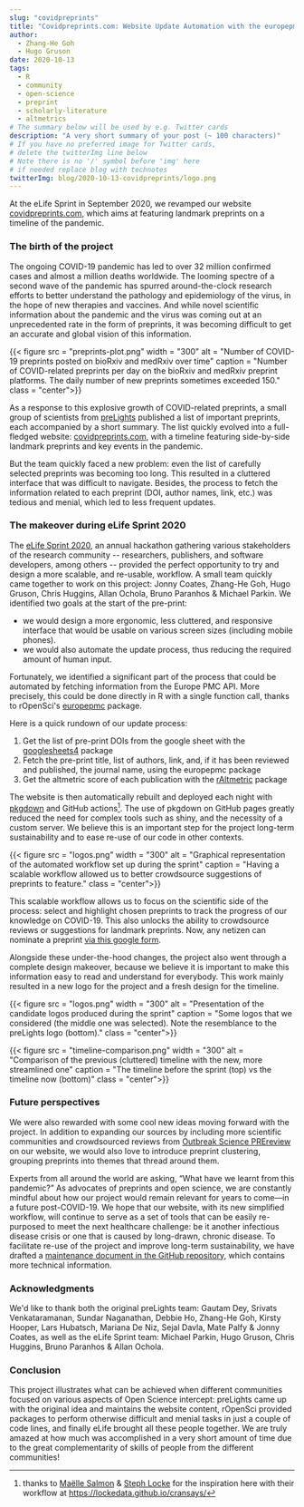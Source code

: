 ```yaml
---
slug: "covidpreprints"
title: "Covidpreprints.com: Website Update Automation with the europepmc and rAltmetric packages"
author:
  - Zhang-He Goh
  - Hugo Gruson
date: 2020-10-13
tags:
  - R
  - community
  - open-science
  - preprint
  - scholarly-literature
  - altmetrics
# The summary below will be used by e.g. Twitter cards
description: "A very short summary of your post (~ 100 characters)"
# If you have no preferred image for Twitter cards, 
# delete the twitterImg line below
# Note there is no '/' symbol before 'img' here
# if needed replace blog with technotes
twitterImg: blog/2020-10-13-covidpreprints/logo.png
---
```


At the eLife Sprint in September 2020, we revamped our website [covidpreprints.com](https://covidpreprints.com/), which aims at featuring landmark preprints on a timeline of the pandemic. 
 
### The birth of the project

The ongoing COVID-19 pandemic has led to over 32 million confirmed cases and almost a million deaths worldwide. The looming spectre of a second wave of the pandemic has spurred around-the-clock research efforts to better understand the pathology and epidemiology of the virus, in the hope of new therapies and vaccines.
And while novel scientific information about the pandemic and the virus was coming out at an unprecedented rate in the form of preprints, it was becoming difficult to get an accurate and global vision of this information.

{{< figure src = "preprints-plot.png" width = "300" alt = "Number of COVID-19 preprints posted on bioRxiv and medRxiv over time" caption = "Number of COVID-related preprints per day on the bioRxiv and medRxiv preprint platforms. The daily number of new preprints sometimes exceeded 150." class = "center">}}

As a response to this explosive growth of COVID-related preprints, a small group of scientists from [preLights](https://prelights.biologists.com/) published a list of important preprints, each accompanied by a short summary. The list quickly evolved into a full-fledged website: [covidpreprints.com](https://covidpreprints.com/), with a timeline featuring side-by-side landmark preprints and key events in the pandemic.

But the team quickly faced a new problem: even the list of carefully selected preprints was becoming too long. This resulted in a cluttered interface that was difficult to navigate. Besides, the process to fetch the information related to each preprint (DOI, author names, link, etc.) was tedious and menial, which led to less frequent updates.

### The makeover during eLife Sprint 2020

The [eLife Sprint 2020](https://sprint.elifesciences.org/), an annual hackathon gathering various stakeholders of the research community -- researchers, publishers, and software developers, among others -- provided the perfect opportunity to try and design a more scalable, and re-usable, workflow. A small team quickly came together to work on this project: Jonny Coates, Zhang-He Goh, Hugo Gruson, Chris Huggins, Allan Ochola, Bruno Paranhos & Michael Parkin. We identified two goals at the start of the pre-print:

- we would design a more ergonomic, less cluttered, and responsive interface that would be usable on various screen sizes (including mobile phones).
- we would also automate the update process, thus reducing the required amount of human input.

Fortunately, we identified a significant part of the process that could be automated by fetching information from the Europe PMC API. More precisely, this could be done directly in R with a single function call, thanks to rOpenSci's [europepmc](https://docs.ropensci.org/europepmc/) package.

Here is a quick rundown of our update process:

1. Get the list of pre-print DOIs from the google sheet with the [googlesheets4](https://googlesheets4.tidyverse.org/) package
1. Fetch the pre-print title, list of authors, link, and, if it has been reviewed and published, the journal name, using the europepmc package
1. Get the altmetric score of each publication with the [rAltmetric](https://docs.ropensci.org/rAltmetric/) package 

The website is then automatically rebuilt and deployed each night with [pkgdown](https://pkgdown.r-lib.org/) and GitHub actions[^1]. The use of pkgdown on GitHub pages greatly reduced the need for complex tools such as shiny, and the necessity of a custom server. We believe this is an important step for the project long-term sustainability and to ease re-use of our code in other contexts.

[^1]: thanks to [Maëlle Salmon](/author/ma%C3%ABlle-salmon/) & [Steph Locke](/author/stephanie-locke/) for the inspiration here with their workflow at <https://lockedata.github.io/cransays/>

{{< figure src = "logos.png" width = "300" alt = "Graphical representation of the automated workflow set up during the sprint" caption = "Having a scalable workflow allowed us to better crowdsource suggestions of preprints to feature." class = "center">}}


This scalable workflow allows us to focus on the scientific side of the process: select and highlight chosen preprints to track the progress of our knowledge on COVID-19. This also unlocks the ability to crowdsource reviews or suggestions for landmark preprints. Now, any netizen can nominate a preprint [via this google form](https://docs.google.com/forms/d/e/1FAIpQLSfRuZegczktW7SCmkopVZLNL7k0IHrEuoPRdAn6czTNxkM_xQ/viewform).

Alongside these under-the-hood changes, the project also went through a complete design makeover, because we believe it is important to make this information easy to read and understand for everybody. This work mainly resulted in a new logo for the project and a fresh design for the timeline.

{{< figure src = "logos.png" width = "300" alt = "Presentation of the candidate logos produced during the sprint" caption = "Some logos that we considered (the middle one was selected). Note the resemblance to the preLights logo (bottom)." class = "center">}}

{{< figure src = "timeline-comparison.png" width = "300" alt = "Comparison of the previous (cluttered) timeline with the new, more streamlined one" caption = "The timeline before the sprint (top) vs the timeline now (bottom)" class = "center">}}

### Future perspectives

We were also rewarded with some cool new ideas moving forward with the project. In addition to expanding our sources by including more scientific communities and crowdsourced reviews from [Outbreak Science PREreview](https://outbreaksci.prereview.org) on our website, we would also love to introduce preprint clustering, grouping preprints into themes that thread around them.
 
Experts from all around the world are asking, “What have we learnt from this pandemic?” As advocates of preprints and open science, we are constantly mindful about how our project would remain relevant for years to come—in a future post-COVID-19. We hope that our website, with its new simplified workflow, will continue to serve as a set of tools that can be easily re-purposed to meet the next healthcare challenge: be it another infectious disease crisis or one that is caused by long-drawn, chronic disease. To facilitate re-use of the project and improve long-term sustainability, we have drafted a [maintenance document in the GitHub repository](https://github.com/coatesj/covidpreprints/wiki/Maintenance-guide), which contains more technical information. 

### Acknowledgments

We'd like to thank both the original preLights team: Gautam Dey, Srivats Venkataramanan, Sundar Naganathan, Debbie Ho, Zhang-He Goh, Kirsty Hooper, Lars Hubatsch, Mariana De Niz, Sejal Davla, Mate Palfy & Jonny Coates, as well as the eLife Sprint team: Michael Parkin, Hugo Gruson, Chris Huggins, Bruno Paranhos & Allan Ochola.

### Conclusion

This project illustrates what can be achieved when different communities focused on various aspects of Open Science intercept: preLights came up with the original idea and maintains the website content, rOpenSci provided packages to perform otherwise difficult and menial tasks in just a couple of code lines, and finally eLife brought all these people together. We are truly amazed at how much was accomplished in a very short amount of time due to the great complementarity of skills of people from the different communities!
